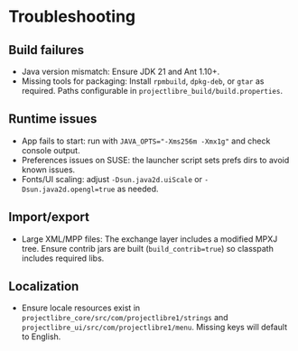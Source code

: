 # Troubleshooting

## Build failures
- Java version mismatch: Ensure JDK 21 and Ant 1.10+.
- Missing tools for packaging: Install `rpmbuild`, `dpkg-deb`, or `gtar` as required. Paths configurable in `projectlibre_build/build.properties`.

## Runtime issues
- App fails to start: run with `JAVA_OPTS="-Xms256m -Xmx1g"` and check console output.
- Preferences issues on SUSE: the launcher script sets prefs dirs to avoid known issues.
- Fonts/UI scaling: adjust `-Dsun.java2d.uiScale` or `-Dsun.java2d.opengl=true` as needed.

## Import/export
- Large XML/MPP files: The exchange layer includes a modified MPXJ tree. Ensure contrib jars are built (`build_contrib=true`) so classpath includes required libs.

## Localization
- Ensure locale resources exist in `projectlibre_core/src/com/projectlibre1/strings` and `projectlibre_ui/src/com/projectlibre1/menu`. Missing keys will default to English.
